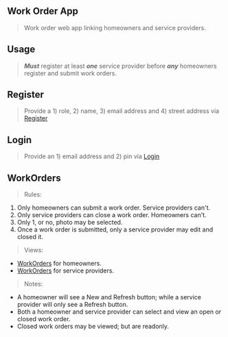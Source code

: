 Work Order App
--------------
>Work order web app linking homeowners and service providers.

Usage
-----
>***Must*** register at least ***one*** service provider before ***any*** homeowners register and submit work orders.

Register
--------
>Provide a 1) role, 2) name, 3) email address and 4) street address via [Register](../doc/2.register.png)

Login
-----
>Provide an 1) email address and 2) pin via [Login](../doc/3.login.png)

WorkOrders
----------
>Rules:
1. Only homeowners can submit a work order. Service providers can't.
2. Only service providers can close a work order. Homeowners can't.
3. Only 1, or no, photo may be selected.
4. Once a work order is submitted, only a service provider may edit and closed it.
>Views:
* [WorkOrders](../doc/4.work.orders.homeowner.png) for homeowners.
* [WorkOrders](../doc/5.work.orders.service.provider.png) for service providers.
>Notes:
* A homeowner will see a New and Refresh button; while a service provider will only see a Refresh button.
* Both a homeowner and service provider can select and view an open or closed work order.
* Closed work orders may be viewed; but are readonly.
